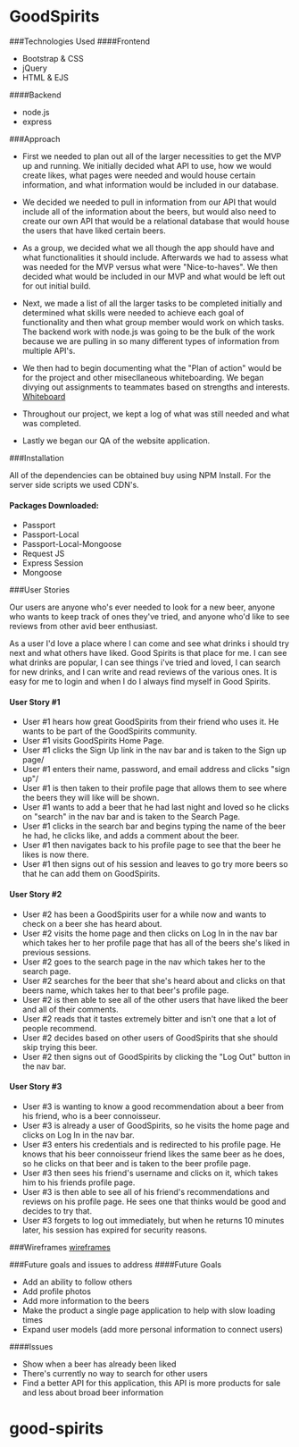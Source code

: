 # GoodSpirits

###Technologies Used
####Frontend
* Bootstrap & CSS 
* jQuery  
* HTML & EJS  

####Backend
* node.js
* express 

###Approach

* First we needed to plan out all of the larger necessities to get the MVP up and running. We initially decided what API to use, how we would create likes, what pages were needed and would house certain information, and what information would be included in our database. 
* We decided we needed to pull in information from our API that would include all of the information about the beers, but would also need to create our own API that would be a relational database that would house the users that have liked certain beers. 

* As a group, we decided what we all though the app should have and what functionalities it should include. Afterwards we had to assess what was needed for the MVP versus what were "Nice-to-haves". We then decided what would be included in our MVP and what would be left out for out initial build.

* Next, we made a list of all the larger tasks to be completed initially and determined what skills were needed to achieve each goal of functionality and then what group member would work on which tasks. The backend work with node.js was going to be the bulk of the work because we are pulling in so many different types of information from multiple API's. 

* We then had to begin documenting what the "Plan of action" would be for the project and other misecllaneous whiteboarding. We began divying out assignments to teammates based on strengths and interests. 
[Whiteboard](http://imgur.com/a/SbmGD)

* Throughout our project, we kept a log of what was still needed and what was completed.

* Lastly we began our QA of the website application. 

###Installation

All of the dependencies can be obtained buy using NPM Install. For the server side scripts we used CDN's.

#### Packages Downloaded: 
* Passport
* Passport-Local
* Passport-Local-Mongoose
* Request JS
* Express Session 
* Mongoose

###User Stories

Our users are anyone who's ever needed to look for a new beer, anyone who wants to keep track of ones they've tried, and anyone who'd like to see reviews from other avid beer enthusiast.

As a user I'd love a place where I can come and see what drinks i should try next and what others have liked. Good Spirits is that place for me.  I can see what drinks are popular, I can see things i've tried and loved, I can search for new drinks, and I can write and read reviews of the various ones. It is easy for me to login and when I do I always find myself in Good Spirits.


#### User Story #1 
* User #1 hears how great GoodSpirits from their friend who uses it. He wants to be part of the GoodSpirits community.
* User #1 visits GoodSpirits Home Page.
* User #1 clicks the Sign Up link in the nav bar and is taken to the Sign up page/
* User #1 enters their name, password, and email address and clicks "sign up"/
* User #1 is then taken to their profile page that allows them to see where the beers they will like will be shown.
* User #1 wants to add a beer that he had last night and loved so he clicks on "search" in the nav bar and is taken to the Search Page.
* User #1 clicks in the search bar and begins typing the name of the beer he had, he clicks like, and adds a comment about the beer.
* User #1 then navigates back to his profile page to see that the beer he likes is now there. 
* User #1 then signs out of his session and leaves to go try more beers so that he can add them on GoodSpirits.

#### User Story #2
* User #2 has been a GoodSpirits user for a while now and wants to check on a beer she has heard about. 
* User #2 visits the home page and then clicks on Log In in the nav bar which takes her to her profile page that has all of the beers she's liked in previous sessions.
* User #2 goes to the search page in the nav which takes her to the search page.
* User #2 searches for the beer that she's heard about and clicks on that beers name, which takes her to that beer's profile page.
* User #2 is then able to see all of the other users that have liked the beer and all of their comments.
* User #2 reads that it tastes extremely bitter and isn't one that a lot of people recommend. 
* User #2 decides based on other users of GoodSpirits that she should skip trying this beer.
* User #2 then signs out of GoodSpirits by clicking the "Log Out" button in the nav bar.

#### User Story #3
* User #3 is wanting to know a good recommendation about a beer from his friend, who is a beer connoisseur.
* User #3 is already a user of GoodSpirits, so he visits the home page and clicks on Log In in the nav bar.
* User #3 enters his credentials and is redirected to his profile page. He knows that his beer connoisseur friend likes the same beer as he does, so he clicks on that beer and is taken to the beer profile page.
* User #3 then sees his friend's username and clicks on it, which takes him to his friends profile page.
* User #3 is then able to see all of his friend's recommendations and reviews on his profile page. He sees one that thinks would be good and decides to try that. 
* User #3 forgets to log out immediately, but when he returns 10 minutes later, his session has expired for security reasons. 

###Wireframes
[wireframes](http://imgur.com/a/eZF8a)

###Future goals and issues to address
####Future Goals
* Add an ability to follow others
* Add profile photos
* Add more information to the beers
* Make the product a single page application to help with slow loading times
* Expand user models (add more personal information to connect users)

####Issues
* Show when a beer has already been liked
* There's currently no way to search for other users
* Find a better API for this application, this API is more products for sale and less about broad beer information

# good-spirits
